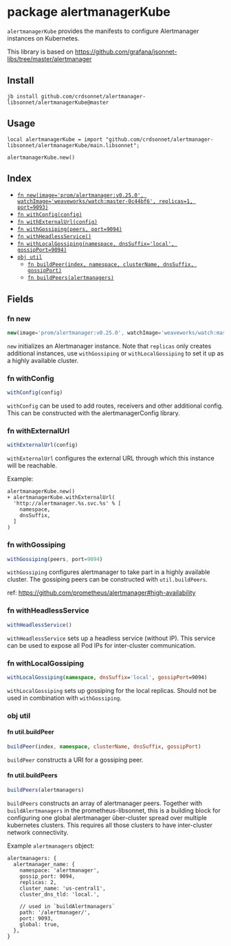 # package alertmanagerKube

`alertmanagerKube` provides the manifests to configure Alertmanager instances on
Kubernetes.

This library is based on https://github.com/grafana/jsonnet-libs/tree/master/alertmanager


## Install

```
jb install github.com/crdsonnet/alertmanager-libsonnet/alertmanagerKube@master
```

## Usage

```jsonnet
local alertmanagerKube = import "github.com/crdsonnet/alertmanager-libsonnet/alertmanagerKube/main.libsonnet";

alertmanagerKube.new()

```

## Index

* [`fn new(image='prom/alertmanager:v0.25.0', watchImage='weaveworks/watch:master-0c44bf6', replicas=1, port=9093)`](#fn-new)
* [`fn withConfig(config)`](#fn-withconfig)
* [`fn withExternalUrl(config)`](#fn-withexternalurl)
* [`fn withGossiping(peers, port=9094)`](#fn-withgossiping)
* [`fn withHeadlessService()`](#fn-withheadlessservice)
* [`fn withLocalGossiping(namespace, dnsSuffix='local', gossipPort=9094)`](#fn-withlocalgossiping)
* [`obj util`](#obj-util)
  * [`fn buildPeer(index, namespace, clusterName, dnsSuffix, gossipPort)`](#fn-utilbuildpeer)
  * [`fn buildPeers(alertmanagers)`](#fn-utilbuildpeers)

## Fields

### fn new

```ts
new(image='prom/alertmanager:v0.25.0', watchImage='weaveworks/watch:master-0c44bf6', replicas=1, port=9093)
```

`new` initializes an Alertmanager instance. Note that `replicas` only creates
additional instances, use `withGossiping` or `withLocalGossiping` to set it up as
a highly available cluster.


### fn withConfig

```ts
withConfig(config)
```

`withConfig` can be used to add routes, receivers and other additional config.
This can be constructed with the alertmanagerConfig library.


### fn withExternalUrl

```ts
withExternalUrl(config)
```

`withExternalUrl` configures the external URL through which this instance will be
reachable.

Example:

```jsonnet
alertmanagerKube.new()
+ alertmanagerKube.withExternalUrl(
  'http://alertmanager.%s.svc.%s' % [
    namespace,
    dnsSuffix,
  ]
)
```


### fn withGossiping

```ts
withGossiping(peers, port=9094)
```

`withGossiping` configures alertmanager to take part in a highly
available cluster. The gossiping peers can be constructed with
`util.buildPeers`.

ref: https://github.com/prometheus/alertmanager#high-availability


### fn withHeadlessService

```ts
withHeadlessService()
```

`withHeadlessService` sets up a headless service (without IP). This service can
be used to expose all Pod IPs for inter-cluster communication.


### fn withLocalGossiping

```ts
withLocalGossiping(namespace, dnsSuffix='local', gossipPort=9094)
```

`withLocalGossiping` sets up gossiping for the local replicas.
Should not be used in combination with `withGossiping`.


### obj util


#### fn util.buildPeer

```ts
buildPeer(index, namespace, clusterName, dnsSuffix, gossipPort)
```

`buildPeer` constructs a URI for a gossiping peer.


#### fn util.buildPeers

```ts
buildPeers(alertmanagers)
```

`buildPeers` constructs an array of alertmanager peers. Together with
`buildAlertmanagers` in the prometheus-libsonnet, this is a building block for
configuring one global alertmanager über-cluster spread over multiple kubernetes
clusters. This requires all those clusters to have inter-cluster network
connectivity.

Example `alertmanagers` object:

```jsonnet
alertmanagers: {
  alertmanager_name: {
    namespace: 'alertmanager',
    gossip_port: 9094,
    replicas: 2,
    cluster_name: 'us-central1',
    cluster_dns_tld: 'local.',

    // used in `buildAlertmanagers`
    path: '/alertmanager/',
    port: 9093,
    global: true,
  },
}
```

